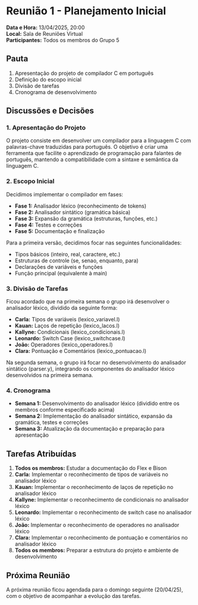 # Reunião 1 - Planejamento Inicial

**Data e Hora:** 13/04/2025, 20:00   
**Local:** Sala de Reuniões Virtual  
**Participantes:** Todos os membros do Grupo 5

## Pauta

1. Apresentação do projeto de compilador C em português
2. Definição do escopo inicial
3. Divisão de tarefas
4. Cronograma de desenvolvimento

## Discussões e Decisões

### 1. Apresentação do Projeto

O projeto consiste em desenvolver um compilador para a linguagem C com palavras-chave traduzidas para português. O objetivo é criar uma ferramenta que facilite o aprendizado de programação para falantes de português, mantendo a compatibilidade com a sintaxe e semântica da linguagem C.

### 2. Escopo Inicial

Decidimos implementar o compilador em fases:

- **Fase 1:** Analisador léxico (reconhecimento de tokens)
- **Fase 2:** Analisador sintático (gramática básica)
- **Fase 3:** Expansão da gramática (estruturas, funções, etc.)
- **Fase 4:** Testes e correções
- **Fase 5:** Documentação e finalização

Para a primeira versão, decidimos focar nas seguintes funcionalidades:
- Tipos básicos (inteiro, real, caractere, etc.)
- Estruturas de controle (se, senao, enquanto, para)
- Declarações de variáveis e funções
- Função principal (equivalente à main)

### 3. Divisão de Tarefas

Ficou acordado que na primeira semana o grupo irá desenvolver o analisador léxico, dividido da seguinte forma:

- **Carla:** Tipos de variáveis (lexico_variavel.l)
- **Kauan:** Laços de repetição (lexico_lacos.l)
- **Kallyne:** Condicionais (lexico_condicionais.l)
- **Leonardo:** Switch Case (lexico_switchcase.l)
- **João:** Operadores (lexico_operadores.l)
- **Clara:** Pontuação e Comentários (lexico_pontuacao.l)

Na segunda semana, o grupo irá focar no desenvolvimento do analisador sintático (parser.y), integrando os componentes do analisador léxico desenvolvidos na primeira semana.

### 4. Cronograma

- **Semana 1:** Desenvolvimento do analisador léxico (dividido entre os membros conforme especificado acima)
- **Semana 2:** Implementação do analisador sintático, expansão da gramática, testes e correções
- **Semana 3:** Atualização da documentação e preparação para apresentação

## Tarefas Atribuídas

1. **Todos os membros:** Estudar a documentação do Flex e Bison
2. **Carla:** Implementar o reconhecimento de tipos de variáveis no analisador léxico
3. **Kauan:** Implementar o reconhecimento de laços de repetição no analisador léxico
4. **Kallyne:** Implementar o reconhecimento de condicionais no analisador léxico
5. **Leonardo:** Implementar o reconhecimento de switch case no analisador léxico
6. **João:** Implementar o reconhecimento de operadores no analisador léxico
7. **Clara:** Implementar o reconhecimento de pontuação e comentários no analisador léxico
8. **Todos os membros:** Preparar a estrutura do projeto e ambiente de desenvolvimento

## Próxima Reunião

A próxima reunião ficou agendada para o domingo seguinte (20/04/25), com o objetivo de acompanhar a evolução das tarefas.